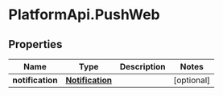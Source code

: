 # PlatformApi.PushWeb

## Properties

Name | Type | Description | Notes
------------ | ------------- | ------------- | -------------
**notification** | [**Notification**](Notification.md) |  | [optional] 


